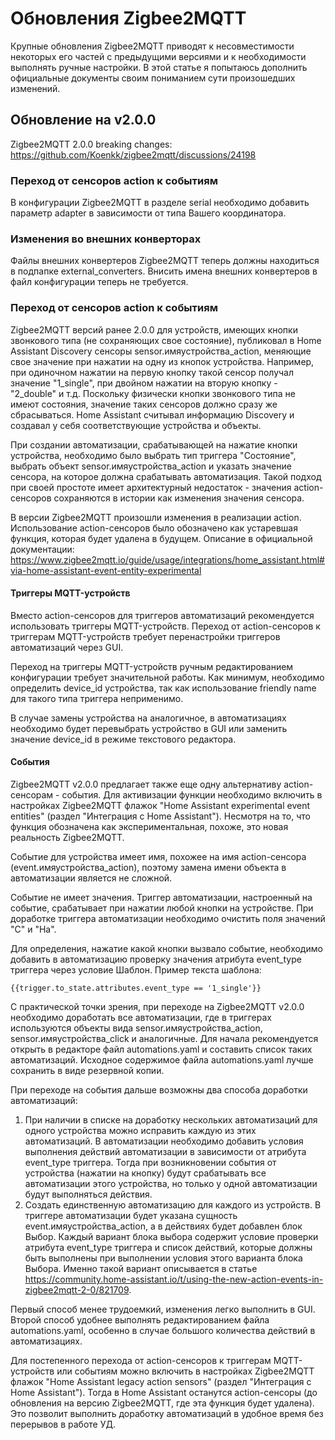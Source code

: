 # Обновления Zigbee2MQTT
Крупные обновления Zigbee2MQTT приводят к несовместимости некоторых его частей с предыдущими версиями и к необходимости выполнять ручные настройки. В этой статье я попытаюсь дополнить официальные документы своим пониманием сути произошедших изменений.

## Обновление на v2.0.0

Zigbee2MQTT 2.0.0 breaking changes: https://github.com/Koenkk/zigbee2mqtt/discussions/24198

### Переход от сенсоров action к событиям

В конфигурации Zigbee2MQTT в разделе serial необходимо добавить параметр adapter в зависимости от типа Вашего координатора.

### Изменения во внешних конверторах

Файлы внешних конвертеров Zigbee2MQTT теперь должны находиться в подпапке external_converters. Внисить имена внешних конвертеров в файл конфигурации теперь не требуется. 

### Переход от сенсоров action к событиям
Zigbee2MQTT версий ранее 2.0.0 для устройств, имеющих кнопки звонкового типа (не сохраняющих свое состояние), публиковал в Home Assistant Discovery сенсоры sensor.имяустройства_action, меняющие свое значение при нажатии на одну из кнопок устройства. Например, при одиночном нажатии на первую кнопку такой сенсор получал значение "1_single", при двойном нажатии на вторую кнопку - "2_double" и т.д. Поскольку физически кнопки звонкового типа не имеют состояния, значение таких сенсоров должно сразу же сбрасываться.
Home Assistant считывал информацию Discovery и создавал у себя соответствующие устройства и объекты.

При создании автоматизации, срабатывающей на нажатие кнопки устройства, необходимо было выбрать тип триггера "Состояние", выбрать объект sensor.имяустройства_action и указать значение сенсора, на которое должна срабатывать автоматизация.
Такой подход при своей простоте имеет архитектурный недостаток - значения action-сенсоров сохраняются в истории как изменения значения сенсора.

В версии Zigbee2MQTT произошли изменения в реализации action. Использование action-сенсоров было обозначено как устаревшая функция, которая будет удалена в будущем. Описание в официальной документации:  https://www.zigbee2mqtt.io/guide/usage/integrations/home_assistant.html#via-home-assistant-event-entity-experimental

#### Триггеры MQTT-устройств

Вместо action-сенсоров для триггеров автоматизаций рекомендуется использовать триггеры MQTT-устройств. Переход от action-сенсоров к триггерам MQTT-устройств требует перенастройки триггеров автоматизаций через GUI. 

Переход на триггеры MQTT-устройств ручным редактированием конфигурации требует значительной работы. Как минимум, необходимо определить device_id устройства, так как использование friendly name для такого типа триггера неприменимо.

В случае замены устройства на аналогичное, в автоматизациях необходимо будет перевыбрать устройство в GUI или заменить значение device_id в режиме текстового редактора.

#### События
Zigbee2MQTT v2.0.0 предлагает также еще одну альтернативу action-сенсорам - события. Для активизации функции необходимо включить в настройках Zigbee2MQTT флажок "Home Assistant experimental event entities" (раздел "Интеграция с Home Assistant"). Несмотря на то, что функция обозначена как экспериментальная, похоже, это новая реальность Zigbee2MQTT.

Событие для устройства имеет имя, похожее на имя action-сенсора (event.имяустройства_action), поэтому замена имени объекта в автоматизации является не сложной.

Событие не имеет значения. Триггер автоматизации, настроенный на событие, срабатывает при нажатии любой кнопки на устройстве. При доработке триггера автоматизации необходимо очистить поля значений "С" и "На".

Для определения, нажатие какой кнопки вызвало событие, необходимо добавить в автоматизацию проверку значения атрибута event_type триггера через условие Шаблон. Пример текста шаблона: 
```
{{trigger.to_state.attributes.event_type == '1_single'}}
```
С практической точки зрения, при переходе на Zigbee2MQTT v2.0.0 необходимо доработать все автоматизации, где в триггерах используются объекты вида sensor.имяустройства_action, sensor.имяустройства_click и аналогичные.
Для начала рекомендуется открыть в редакторе файл automations.yaml и составить список таких автоматизаций. Исходное содержимое файла automations.yaml лучше сохранить в виде резервной копии.

При переходе на события дальше возможны два способа доработки автоматизаций:
1. При наличии в списке на доработку нескольких автоматизаций для одного устройства можно исправить каждую из этих автоматизаций. В автоматизации необходимо добавить условия выполнения действий автоматизации в зависимости от атрибута event_type триггера. Тогда при возникновении события от устройства (нажатии на кнопку) будут срабатывать все автоматизации этого устройства, но только у одной автоматизации будут выполняться действия.
2. Создать единственную автоматизацию для каждого из устройств. В триггере автоматизации будет указана сущность event.имяустройства_action, а в действиях будет добавлен блок Выбор. Каждый вариант блока выбора содержит условие проверки атрибута event_type триггера и список действий, которые должны быть выполнены при выполнении условия этого варианта блока Выбора. Именно такой вариант описывается в статье https://community.home-assistant.io/t/using-the-new-action-events-in-zigbee2mqtt-2-0/821709.

Первый способ менее трудоемкий, изменения легко выполнить в GUI. Второй способ удобнее выполнять редактированием файла automations.yaml, особенно в случае большого количества действий в автоматизациях.

Для постепенного перехода от action-сенсоров к триггерам MQTT-устройств или событиям можно включить в настройках Zigbee2MQTT флажок "Home Assistant legacy action sensors" (раздел "Интеграция с Home Assistant"). Тогда в Home Assistant останутся action-сенсоры (до обновления на версию Zigbee2MQTT, где эта функция будет удалена). Это позволит выполнить доработку автоматизаций в удобное время без перерывов в работе УД.

